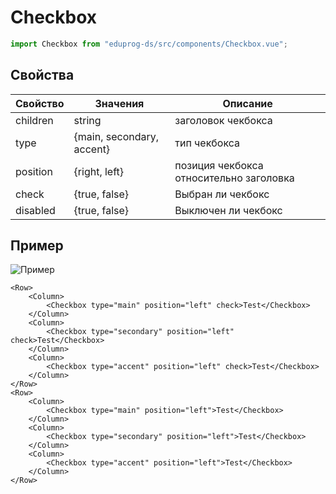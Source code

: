 # Checkbox

```js
import Checkbox from "eduprog-ds/src/components/Checkbox.vue";
```

## Свойства

| Свойство | Значения                  | Описание                                |
| -------- | ------------------------- | --------------------------------------- |
| children | string                    | заголовок чекбокса                      |
| type     | {main, secondary, accent} | тип чекбокса                            |
| position | {right, left}             | позиция чекбокса относительно заголовка |
| check    | {true, false}             | Выбран ли чекбокс                       |
| disabled | {true, false}             | Выключен ли чекбокс                     |

## Пример

![Пример](https://i.imgur.com/abhxNnC.png)

```vue
<Row>
    <Column>
        <Checkbox type="main" position="left" check>Test</Checkbox>
    </Column>
    <Column>
        <Checkbox type="secondary" position="left" check>Test</Checkbox>
    </Column>
    <Column>
        <Checkbox type="accent" position="left" check>Test</Checkbox>
    </Column>
</Row>
<Row>
    <Column>
        <Checkbox type="main" position="left">Test</Checkbox>
    </Column>
    <Column>
        <Checkbox type="secondary" position="left">Test</Checkbox>
    </Column>
    <Column>
        <Checkbox type="accent" position="left">Test</Checkbox>
    </Column>
</Row>
```
